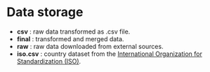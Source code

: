 # Data storage

- **csv** : raw data transformed as .csv file.
- **final** : transformed and merged data.
- **raw** : raw data downloaded from external sources.
- **iso.csv** : country dataset from the [International Organization for Standardization (ISO)](https://www.iso.org/home.html).
